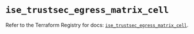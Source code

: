# `ise_trustsec_egress_matrix_cell`

Refer to the Terraform Registry for docs: [`ise_trustsec_egress_matrix_cell`](https://registry.terraform.io/providers/ciscodevnet/ise/0.2.11/docs/resources/trustsec_egress_matrix_cell).
